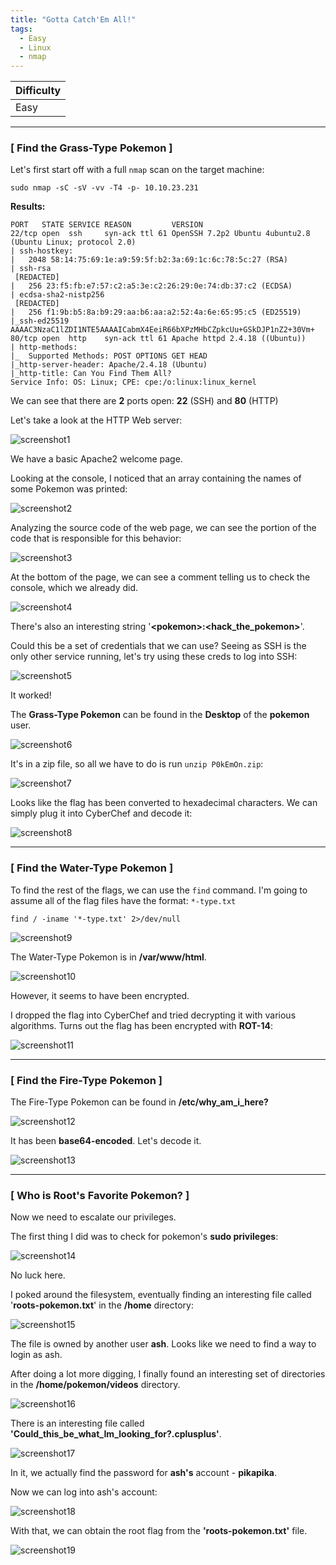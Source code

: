 ```yaml
---
title: "Gotta Catch'Em All!"
tags:
  - Easy
  - Linux
  - nmap
---
```


| Difficulty |
| ---------- |
|    Easy    |

---

### [ Find the Grass-Type Pokemon  ]

Let's first start off with a full `nmap` scan on the target machine:

```
sudo nmap -sC -sV -vv -T4 -p- 10.10.23.231 
```

**Results:**

```
PORT   STATE SERVICE REASON         VERSION
22/tcp open  ssh     syn-ack ttl 61 OpenSSH 7.2p2 Ubuntu 4ubuntu2.8 (Ubuntu Linux; protocol 2.0)
| ssh-hostkey: 
|   2048 58:14:75:69:1e:a9:59:5f:b2:3a:69:1c:6c:78:5c:27 (RSA)
| ssh-rsa 
 [REDACTED]
|   256 23:f5:fb:e7:57:c2:a5:3e:c2:26:29:0e:74:db:37:c2 (ECDSA)
| ecdsa-sha2-nistp256  
 [REDACTED]
|   256 f1:9b:b5:8a:b9:29:aa:b6:aa:a2:52:4a:6e:65:95:c5 (ED25519)
|_ssh-ed25519 AAAAC3NzaC1lZDI1NTE5AAAAICabmX4EeiR66bXPzMHbCZpkcUu+GSkDJP1nZ2+30Vm+
80/tcp open  http    syn-ack ttl 61 Apache httpd 2.4.18 ((Ubuntu))
| http-methods: 
|_  Supported Methods: POST OPTIONS GET HEAD
|_http-server-header: Apache/2.4.18 (Ubuntu)
|_http-title: Can You Find Them All?
Service Info: OS: Linux; CPE: cpe:/o:linux:linux_kernel
```

We can see that there are **2** ports open: **22** (SSH) and **80** (HTTP) 

Let's take a look at the HTTP Web server:

![screenshot1](../assets/images/gotta_catch_em_all/screenshot1.png)

We have a basic Apache2 welcome page. 

Looking at the console, I noticed that an array containing the names of some Pokemon was printed:

![screenshot2](../assets/images/gotta_catch_em_all/screenshot2.png)

Analyzing the source code of the web page, we can see the portion of the code that is responsible for this behavior:

![screenshot3](../assets/images/gotta_catch_em_all/screenshot3.png)

At the bottom of the page, we can see a comment telling us to check the console, which we already did.

![screenshot4](../assets/images/gotta_catch_em_all/screenshot4.png)

There's also an interesting string '**\<pokemon>:<hack_the_pokemon>**'. 

Could this be a set of credentials that we can use? Seeing as SSH is the only other service running, let's try using these creds to log into SSH:

![screenshot5](../assets/images/gotta_catch_em_all/screenshot5.png)

It worked!

The **Grass-Type Pokemon** can be found in the **Desktop** of the **pokemon** user. 

![screenshot6](../assets/images/gotta_catch_em_all/screenshot6.png)

It's in a zip file, so all we have to do is run `unzip P0kEmOn.zip`:

![screenshot7](../assets/images/gotta_catch_em_all/screenshot7.png)

Looks like the flag has been converted to hexadecimal characters. We can simply plug it into CyberChef and decode it:

![screenshot8](../assets/images/gotta_catch_em_all/screenshot8.png)

---

### [ Find the Water-Type Pokemon ]

To find the rest of the flags, we can use the `find` command. I'm going to assume all of the flag files have the format: `*-type.txt`

```
find / -iname '*-type.txt' 2>/dev/null
```

![screenshot9](../assets/images/gotta_catch_em_all/screenshot9.png)

The Water-Type Pokemon is in **/var/www/html**.

![screenshot10](../assets/images/gotta_catch_em_all/screenshot10.png)

However, it seems to have been encrypted.

I dropped the flag into CyberChef and tried decrypting it with various algorithms. Turns out the flag has been encrypted with **ROT-14**:

![screenshot11](../assets/images/gotta_catch_em_all/screenshot11.png)

---

### [ Find the Fire-Type Pokemon ]

The Fire-Type Pokemon can be found in **/etc/why_am_i_here?**

![screenshot12](../assets/images/gotta_catch_em_all/screenshot12.png)

It has been **base64-encoded**. Let's decode it.

![screenshot13](../assets/images/gotta_catch_em_all/screenshot13.png)

---

### [ Who is Root's Favorite Pokemon? ]

Now we need to escalate our privileges.

The first thing I did was to check for pokemon's **sudo privileges**:

![screenshot14](../assets/images/gotta_catch_em_all/screenshot14.png)

No luck here.

I poked around the filesystem, eventually finding an interesting file called '**roots-pokemon.txt**' in the **/home** directory:

![screenshot15](../assets/images/gotta_catch_em_all/screenshot15.png)

The file is owned by another user **ash**. Looks like we need to find a way to login as ash.

After doing a lot more digging, I finally found an interesting set of directories in the **/home/pokemon/videos** directory.

![screenshot16](../assets/images/gotta_catch_em_all/screenshot16.png)

There is an interesting file called **'Could_this_be_what_Im_looking_for?.cplusplus'**.

![screenshot17](../assets/images/gotta_catch_em_all/screenshot17.png)

In it, we actually find the password for **ash's** account - **pikapika**.

Now we can log into ash's account:

![screenshot18](../assets/images/gotta_catch_em_all/screenshot18.png)

With that, we can obtain the root flag from the **'roots-pokemon.txt'** file.

![screenshot19](../assets/images/gotta_catch_em_all/screenshot19.png)
